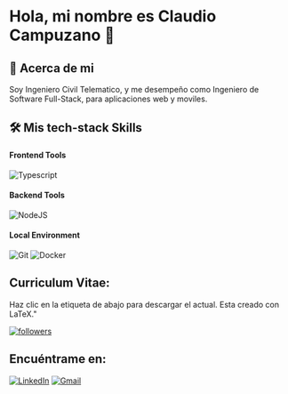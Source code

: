 # Hola, mi nombre es Claudio Campuzano 👋
## 🚀 Acerca de mi

Soy Ingeniero Civil Telematico, y me desempeño como Ingeniero de Software Full-Stack, para aplicaciones web y moviles.

## 🛠️ Mis tech-stack Skills

#### Frontend Tools

![Typescript](https://img.shields.io/badge/TypeScript-F7DF1E?style=for-the-badge&logo=typescript&logoColor=black)

#### Backend Tools

![NodeJS](https://img.shields.io/badge/Node.js-68b945?style=for-the-badge&logo=node.js&logoColor=white)

#### Local Environment

![Git](https://img.shields.io/badge/GIT-E44C30?style=for-the-badge&logo=git&logoColor=white)
![Docker](https://img.shields.io/static/v1?style=for-the-badge&message=Docker&color=2496ED&logo=Docker&logoColor=FFFFFF&label=)

## Curriculum Vitae:
Haz clic en la etiqueta de abajo para descargar el actual. Esta creado con LaTeX."

<p align="left">
    <a href="https://github.com/ClaudioCampuzano/My-Awesome-CV/raw/master/custom-cv/cv_claudio_campuzano.pdf">
        <img alt="followers" title="Follow me on Github" src="https://img.shields.io/badge/Espa%C3%B1ol-%2307F.svg?style=for-the-badge&logo=GitHub&logoColor=white)"/>
    </a>
</p>

## Encuéntrame en:

[![LinkedIn](https://img.shields.io/badge/Linked_In-0077B5?style=for-the-badge&logo=LinkedIn&logoColor=white)](https://www.linkedin.com/in/claudiocampuzano/)
[![Gmail](https://img.shields.io/badge/Gmail-D14836?style=for-the-badge&logo=Gmail&logoColor=white)](mailto:claudio.campuzano.b@gmail.com)


